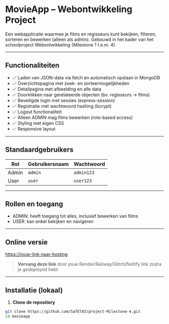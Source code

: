 # MovieApp – Webontwikkeling Project

Een webapplicatie waarmee je films en regisseurs kunt bekijken, filteren, sorteren en bewerken (alleen als admin). Gebouwd in het kader van het schoolproject Webontwikkeling (Milestone 1 t.e.m. 4).

---

## Functionaliteiten

- ✅ Laden van JSON-data via fetch en automatisch opslaan in MongoDB
- ✅ Overzichtspagina met zoek- en sorteermogelijkheden
- ✅ Detailpagina met afbeelding en alle data
- ✅ Doorklikken naar gerelateerde objecten (bv. regisseurs → films)
- ✅ Beveiligde login met sessies (express-session)
- ✅ Registratie met wachtwoord hashing (bcrypt)
- ✅ Logout functionaliteit
- ✅ Alleen ADMIN mag films bewerken (role-based access)
- ✅ Styling met eigen CSS
- ✅ Responsive layout

---

## Standaardgebruikers

| Rol   | Gebruikersnaam | Wachtwoord |
|-------|----------------|------------|
| Admin | `admin`        | `admin123` |
| User  | `user`         | `user123`  |

---

## Rollen en toegang

- ADMIN: heeft toegang tot alles, inclusief bewerken van films
- USER: kan enkel bekijken en navigeren

---

## Online versie

[https://jouw-link-naar-hosting](https://jouw-link-naar-hosting)

> **Vervang deze link** door jouw Render/Railway/Glitch/Netlify link zodra je gedeployed hebt.

---

##  Installatie (lokaal)

1. **Clone de repository**

```bash
git clone https://github.com/SafEl03/project-Milestone-4.git
cd movieapp 
